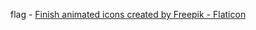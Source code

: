  flag - <a href="https://www.flaticon.com/free-animated-icons/finish" title="finish animated icons">Finish animated icons created by Freepik - Flaticon</a>
